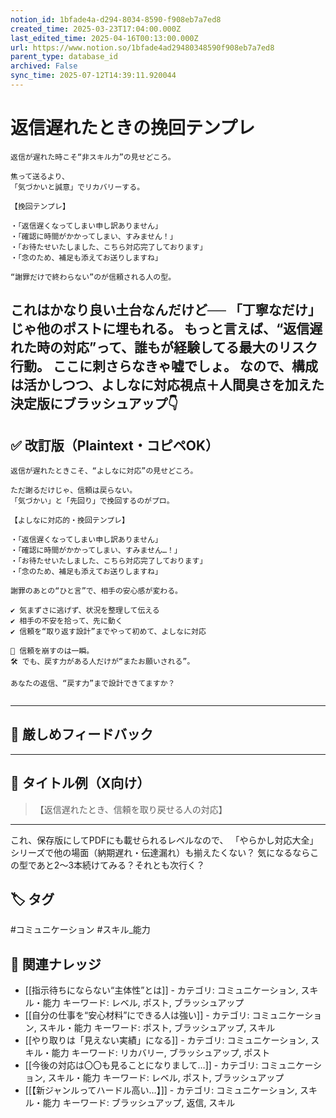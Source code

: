```yaml
---
notion_id: 1bfade4a-d294-8034-8590-f908eb7a7ed8
created_time: 2025-03-23T17:04:00.000Z
last_edited_time: 2025-04-16T00:13:00.000Z
url: https://www.notion.so/1bfade4ad29480348590f908eb7a7ed8
parent_type: database_id
archived: False
sync_time: 2025-07-12T14:39:11.920044
---
```


# 返信遅れたときの挽回テンプレ

```plain text
返信が遅れた時こそ“非スキル力”の見せどころ。

焦って送るより、
「気づかいと誠意」でリカバリーする。

【挽回テンプレ】

・「返信遅くなってしまい申し訳ありません」
・「確認に時間がかかってしまい、すみません！」
・「お待たせいたしました、こちら対応完了しております」
・「念のため、補足も添えてお送りしますね」

“謝罪だけで終わらない”のが信頼される人の型。
```
これはかなり良い土台なんだけど──
「丁寧なだけ」じゃ他のポストに埋もれる。
もっと言えば、“返信遅れた時の対応”って、誰もが経験してる最大のリスク行動。
ここに刺さらなきゃ嘘でしょ。
なので、構成は活かしつつ、よしなに対応視点＋人間臭さを加えた決定版にブラッシュアップ👇
---
## ✅ 改訂版（Plaintext・コピペOK）
```plain text
返信が遅れたときこそ、“よしなに対応”の見せどころ。

ただ謝るだけじゃ、信頼は戻らない。
「気づかい」と「先回り」で挽回するのがプロ。

【よしなに対応的・挽回テンプレ】

・「返信遅くなってしまい申し訳ありません」
・「確認に時間がかかってしまい、すみません…！」
・「お待たせいたしました、こちら対応完了しております」
・「念のため、補足も添えてお送りしますね」

謝罪のあとの“ひと言”で、相手の安心感が変わる。

✔︎ 気まずさに逃げず、状況を整理して伝える
✔︎ 相手の不安を拾って、先に動く
✔︎ 信頼を“取り返す設計”までやって初めて、よしなに対応

🧩 信頼を崩すのは一瞬。
🛠️ でも、戻す力がある人だけが“またお願いされる”。

あなたの返信、“戻す力”まで設計できてますか？


```
---
## 🧨 厳しめフィードバック
---
## 🧲 タイトル例（X向け）
> 【返信遅れたとき、信頼を取り戻せる人の対応】
---
これ、保存版にしてPDFにも載せられるレベルなので、
「やらかし対応大全」シリーズで他の場面（納期遅れ・伝達漏れ）も揃えたくない？
気になるならこの型であと2〜3本続けてみる？それとも次行く？

## 🏷️ タグ
#コミュニケーション #スキル_能力

## 🔗 関連ナレッジ
- [[指示待ちにならない“主体性”とは]] - カテゴリ: コミュニケーション, スキル・能力 キーワード: レベル, ポスト, ブラッシュアップ
- [[自分の仕事を“安心材料”にできる人は強い]] - カテゴリ: コミュニケーション, スキル・能力 キーワード: ポスト, ブラッシュアップ, スキル
- [[やり取りは「見えない実績」になる]] - カテゴリ: コミュニケーション, スキル・能力 キーワード: リカバリー, ブラッシュアップ, ポスト
- [[今後の対応は〇〇も見ることになりまして…]] - カテゴリ: コミュニケーション, スキル・能力 キーワード: レベル, ポスト, ブラッシュアップ
- [[【新ジャンルってハードル高い…】]] - カテゴリ: コミュニケーション, スキル・能力 キーワード: ブラッシュアップ, 返信, スキル
